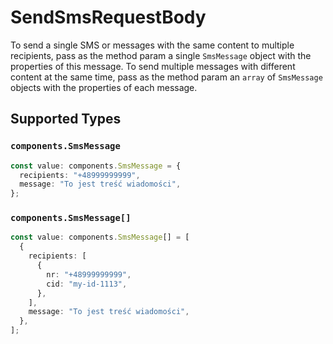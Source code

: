 # SendSmsRequestBody

To send a single SMS or messages with the same content to multiple recipients, pass as the method param a single `SmsMessage` object with the properties of this message. To send multiple messages with different content at the same time, pass as the method param an `array` of `SmsMessage` objects with the properties of each message.


## Supported Types

### `components.SmsMessage`

```typescript
const value: components.SmsMessage = {
  recipients: "+48999999999",
  message: "To jest treść wiadomości",
};
```

### `components.SmsMessage[]`

```typescript
const value: components.SmsMessage[] = [
  {
    recipients: [
      {
        nr: "+48999999999",
        cid: "my-id-1113",
      },
    ],
    message: "To jest treść wiadomości",
  },
];
```

